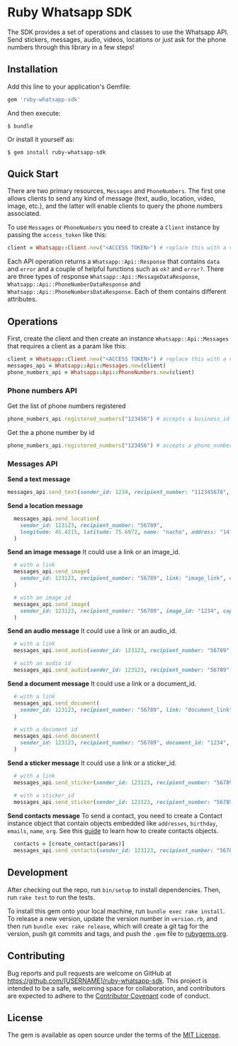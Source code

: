 # Ruby Whatsapp SDK

The SDK provides a set of operations and classes to use the Whatsapp API.
Send stickers, messages, audio, videos, locations or just ask for the phone numbers through this library in a few steps!

## Installation

Add this line to your application's Gemfile:

```ruby
gem 'ruby-whatsapp-sdk'
```

And then execute:

    $ bundle

Or install it yourself as:

    $ gem install ruby-whatsapp-sdk

## Quick Start

There are two primary resources, `Messages` and `PhoneNumbers`. The first one allows clients to send any kind of message (text, audio, location, video, image, etc.), and the latter will enable clients to query the phone numbers associated.

To use `Messages` or `PhoneNumbers` you need to create a `Client` instance by passing the `access_token` like this:

```ruby
client = Whatsapp::Client.new("<ACCESS TOKEN>") # replace this with a valid 
```

Each API operation returns a `Whatsapp::Api::Response` that contains `data` and `error` and a couple of helpful functions such as `ok?` and `error?`. There are three types of response `Whatsapp::Api::MessageDataResponse`, `Whatsapp::Api::PhoneNumberDataResponse` and `Whatsapp::Api::PhoneNumbersDataResponse`. Each of them contains different attributes.

## Operations
First, create the client and then create an instance `Whatsapp::Api::Messages` that requires a client as a param like this:

```ruby
client = Whatsapp::Client.new("<ACCESS TOKEN>") # replace this with a valid access_token
messages_api = Whatsapp::Api::Messages.new(client)
phone_numbers_api = Whatsapp::Api::PhoneNumbers.new(client)
```

### Phone numbers API
Get the list of phone numbers registered
```ruby
phone_numbers_api.registered_numbers("123456") # accepts a business_id
```

Get the a phone number by id
```ruby
phone_numbers_api.registered_numbers("123456") # accepts a phone_number_id
```

### Messages API

**Send a text message**

```ruby
messages_api.send_text(sender_id: 1234, recipient_number: "112345678", message: "hola")
```

**Send a location message**

```ruby
  messages_api.send_location(
    sender_id: 123123, recipient_number: "56789", 
    longitude: 45.4215, latitude: 75.6972, name: "nacho", address: "141 cooper street"
  )
```

**Send an image message**
It could use a link or an image_id.
```ruby
  # with a link 
  messages_api.send_image(
    sender_id: 123123, recipient_number: "56789", link: "image_link", caption: "Ignacio Chiazzo Profile"
  )

  # with an image id 
  messages_api.send_image(
    sender_id: 123123, recipient_number: "56789", image_id: "1234", caption: "Ignacio Chiazzo Profile"
  )
```

**Send an audio message**
It could use a link or an audio_id.
```ruby
  # with a link 
  messages_api.send_audio(sender_id: 123123, recipient_number: "56789", link: "audio_link")

  # with an audio id 
  messages_api.send_audio(sender_id: 123123, recipient_number: "56789", audio_id: "1234")
```

**Send a document message**
It could use a link or a document_id.
```ruby
  # with a link 
  messages_api.send_document(
    sender_id: 123123, recipient_number: "56789", link: "document_link", caption: "Ignacio Chiazzo"
  )
  
  # with a document id 
  messages_api.send_document(
    sender_id: 123123, recipient_number: "56789", document_id: "1234", caption: "Ignacio Chiazzo"
  )
```

**Send a sticker message**
It could use a link or a sticker_id.
```ruby
  # with a link 
  messages_api.send_sticker(sender_id: 123123, recipient_number: "56789", link: "link")
  
  # with a sticker_id
  messages_api.send_sticker(sender_id: 123123, recipient_number: "56789", sticker_id: "1234")
```

**Send contacts message**
To send a contact, you need to create a Contact instance object that contain objects embedded like 
`addresses`, `birthday`, `emails`, `name`, `org`. See this [guide](/test/contact_helper.rb) to learn how to create contacts objects.

```ruby
  contacts = [create_contact(params)]
  messages_api.send_contacts(sender_id: 123123, recipient_number: "56789", contacts: contacts)
```

## Development

After checking out the repo, run `bin/setup` to install dependencies. Then, run `rake test` to run the tests.

To install this gem onto your local machine, run `bundle exec rake install`. To release a new version, update the version number in `version.rb`, and then run `bundle exec rake release`, which will create a git tag for the version, push git commits and tags, and push the `.gem` file to [rubygems.org](https://rubygems.org).

## Contributing

Bug reports and pull requests are welcome on GitHub at https://github.com/[USERNAME]/ruby-whatsapp-sdk. This project is intended to be a safe, welcoming space for collaboration, and contributors are expected to adhere to the [Contributor Covenant](http://contributor-covenant.org) code of conduct.

## License

The gem is available as open source under the terms of the [MIT License](https://opensource.org/licenses/MIT).
